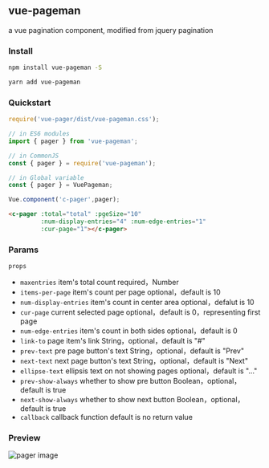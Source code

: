 ## vue-pageman

a vue pagination component, modified from jquery pagination

### Install

```bash
npm install vue-pageman -S

yarn add vue-pageman
```

### Quickstart
```javascript
require('vue-pager/dist/vue-pageman.css');

// in ES6 modules
import { pager } from 'vue-pageman';

// in CommonJS
const { pager } = require('vue-pageman');

// in Global variable
const { pager } = VuePageman;

Vue.component('c-pager',pager);
```
```html
<c-pager :total="total" :pgeSize="10" 
         :num-display-entries="4" :num-edge-entries="1" 
         :cur-page="1"></c-pager>
```

### Params

`props`
- `maxentries`	         item's total count	            required，Number
- `items-per-page`	     item's count per page	        optional，default is 10
- `num-display-entries`	 item's count in center area    optional，defalut is 10
- `cur-page`	     current selected page	        optional，default is 0，representing first page
- `num-edge-entries`	 item's count in both sides	    optional，default is 0
- `link-to`	             page item's link               String，optional，default is "#"
- `prev-text`	         pre page button's text	        String，optional，default is "Prev"
- `next-text`	         next page button's text	    String，optional，default is "Next"
- `ellipse-text`	     ellipsis text on not showing pages	optional，default is "..."
- `prev-show-always`	 whether to show pre button	    Boolean，optional，default is true
- `next-show-always`	 whether to show next button	Boolean，optional，default is true
- `callback`	         callback function	            default is no return value

### Preview

![pager image](./doc/pager.png)